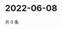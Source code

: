 # 2022-06-08

共 0 条

<!-- BEGIN WEIBO -->
<!-- 最后更新时间 Wed Jun 08 2022 16:01:19 GMT+0800 (China Standard Time) -->

<!-- END WEIBO -->
